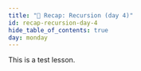 ```yaml
---
title: "📓 Recap: Recursion (day 4)"
id: recap-recursion-day-4
hide_table_of_contents: true
day: monday
---
```


This is a test lesson.
